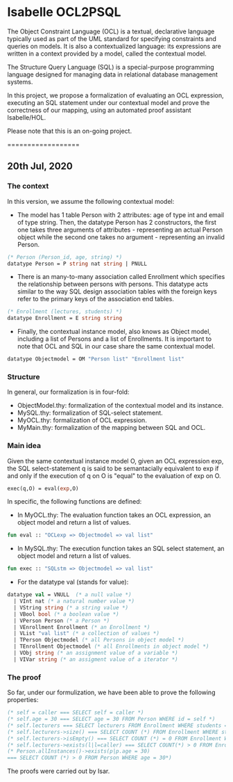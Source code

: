 # Isabelle OCL2PSQL

The Object Constraint Language (OCL) is a textual, declarative language typically used as part of the UML standard for specifying constraints and queries on models. It is also a contextualized language: its expressions are written in a context provided by a model, called the contextual model.

The Structure Query Language (SQL) is a special-purpose programming language designed for managing data in relational database management systems.

In this project, we propose a formalization of evaluating an OCL expression, executing an SQL statement under our contextual model and prove the correctness of our mapping, using an automated proof assistant Isabelle/HOL.

Please note that this is an on-going project.

==================
## 20th Jul, 2020

### The context
In this version, we assume the following contextual model:
- The model has 1 table Person with 2 attributes: age of type int and email of type string. Then, the datatype Person has 2 constructors, the first one takes three arguments of attributes - representing an actual Person object while the second one takes no argument - representing an invalid Person.
```ocaml
(* Person (Person_id, age, string) *) 
datatype Person = P string nat string | PNULL
``` 
- There is an many-to-many association called Enrollment which specifies the relationship between persons with persons. This datatype acts similar to the way SQL design association tables with the foreign keys refer to the primary keys
of the association end tables. 
```ocaml
(* Enrollment (lectures, students) *)
datatype Enrollment = E string string
```
- Finally, the contextual instance model, also knows as Object model, including a list of Persons and a list of Enrollments. It is important to note that OCL and SQL in our case share the same contextual model.
```ocaml
datatype Objectmodel = OM "Person list" "Enrollment list"
```

### Structure
In general, our formalization is in four-fold:
- ObjectModel.thy: formalization of the contextual model and its instance.
- MySQL.thy: formalization of SQL-select statement.
- MyOCL.thy: formalization of OCL expression.
- MyMain.thy: formalization of the mapping between SQL and OCL.

### Main idea 
Given the same contextual instance model O, given an OCL expression exp, the SQL select-statement q is said to be semantacially equivalent to exp
if and only if the execution of q on O is "equal" to the evaluation of exp on O. 
```ocaml
exec(q,O) = eval(exp,O)
```
In specific, the following functions are defined:
- In MyOCL.thy: The evaluation function takes an OCL expression, an object model and return a list of values.
```ocaml
fun eval :: "OCLexp => Objectmodel => val list"
```
- In MySQL.thy: The execution function takes an SQL select statement, an object model and return a list of values.
```ocaml
fun exec :: "SQLstm => Objectmodel => val list"
```

- For the datatype val (stands for value):
```ocaml
datatype val = VNULL  (* a null value *)
  | VInt nat (* a natural number value *)
  | VString string (* a string value *)
  | VBool bool (* a boolean value *)
  | VPerson Person (* a Person *)
  | VEnrollment Enrollment (* an Enrollment *)
  | VList "val list" (* a collection of values *)
  | TPerson Objectmodel (* all Persons in object model *)
  | TEnrollment Objectmodel (* all Enrollments in object model *)
  | VObj string (* an assignment value of a variable *)
  | VIVar string (* an assigment value of a iterator *)
```

### The proof
So far, under our formulization, we have been able to prove the following properties:
```ocaml
(* self = caller === SELECT self = caller *)
(* self.age = 30 === SELECT age = 30 FROM Person WHERE id = self *)
(* self.lecturers === SELECT lecturers FROM Enrollment WHERE students = self *)
(* self.lecturers->size() === SELECT COUNT (*) FROM Enrollment WHERE students = self *)
(* self.lecturers->isEmpty() === SELECT COUNT (*) = 0 FROM Enrollment WHERE students = self *)
(* self.lecturers->exists(l|l=caller) === SELECT COUNT(*) > 0 FROM Enrollment WHERE self = students AND lecturers = caller *)
(* Person.allInstances()->exists(p|p.age = 30) 
=== SELECT COUNT (*) > 0 FROM Person WHERE age = 30*)
```
The proofs were carried out by Isar.
